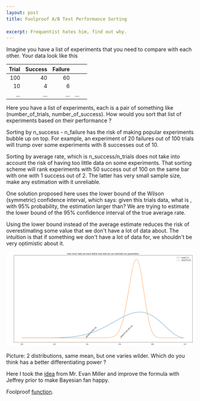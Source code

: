 ```yaml
---
layout: post
title: Foolproof A/B Test Performance Sorting

excerpt: Frequentist hates him, find out why.
---
```



Imagine you have a list of experiments that you need to compare with each other. Your data look like this 



| Trial | Success | Failure |     |   |
|------:|--------:|--------:|-----|---|
|   100 |      40 |      60 |     |   |
|    10 |       4 |       6 |     |   |
| ...   | ...     | ...     | ... |   |




Here you have a list of experiments, each is a pair of something like (number_of_trials, number_of_success). How would you sort that list of experiments based on their performance ? 



Sorting by n_success - n_failure has the risk of making popular experiments bubble up on top. For example, an experiment of 20 failures out of 100 trials will trump over some experiments with 8 successes out of 10.



Sorting by average rate, which is n_success/n_trials does not take into account the risk of having too little data on some experiments. That sorting scheme will rank experiments with 50 success out of 100 on the same bar with one with 1 success out of 2. The latter has very small sample size, make any estimation with it unreliable.



One solution proposed here uses the lower bound of the Wilson (symmetric) confidence interval, which says: given this trials data, what is , with 95% probability, the estimation larger than? We are trying to estimate the lower bound of the 95% confidence interval of the true average rate. 


Using the lower bound instead of the average estimate reduces the risk of overestimating some value that we don't have a lot of data about. The intuition is that if something we don't have a lot of data for, we shouldn't be very optimistic about it. 



![image](/images/absort.png )



Picture: 2 distributions, same mean, but one varies wilder. Which do you think has a better differentiating power ?



Here I took the [idea](https://www.evanmiller.org/how-not-to-sort-by-average-rating.html) from Mr. Evan Miller and improve the formula with Jeffrey prior to make Bayesian fan happy. 

Foolproof [function](https://gist.github.com/VuongNM/ac60c151721b52c068ccf33a77075f0c#file-absort-py).


